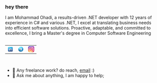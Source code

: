 ### hey there 


I am Mohammad Ohadi, a results-driven .NET developer with 12 years of experience in C# and various .NET, I excel at translating business needs into efficient software solutions. Proactive, adaptable, and committed to excellence, I bring a Master's degree in Computer Software Engineering
<br/>
<br/>
<table >
  <tr>
    <td  style="text-align: center;"><a href="https://www.linkedin.com/in/mohammad-ohadi-a1298b172/" rel="nofollow"><img align="left" alt="mohammadohadi's LinkedIN" width="20px" src="https://raw.githubusercontent.com/arashaltafi/arashaltafi/main/linkedin.png" style=""</a></td>
      <td  style="text-align: center;"><a href="https://t.me/mohammad_ohadi" rel="nofollow"><img align="left" alt="mohammad Telegram" width="20px" src="https://raw.githubusercontent.com/arashaltafi/arashaltafi/main/telegram.png" style=""></a></td>
    <td  style="text-align: center;"><a href="https://www.instagram.com/mohammad_ohadi/" rel="nofollow"><img align="left" alt="mohammadohadi's Instagram" width="20px" src="https://raw.githubusercontent.com/arashaltafi/arashaltafi/main/instagram.png" ></a></td    
  </tr>
</table>
<br />

  
- 💼 Any freelance work? do reach, [email](mailto:ohadi.mohammad@gmail.com) :)
- 💬 Ask me about anything, I am happy to help;         

